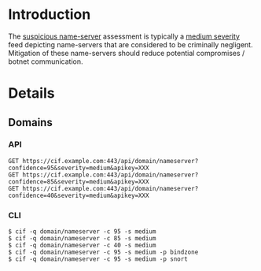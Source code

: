 

# Introduction #
The [suspicious name-server](TaxonomyImpact#Nameserver.md) assessment is typically a [medium severity](TaxonomySeverity#Medium.md) feed depicting name-servers that are considered to be criminally negligent. Mitigation of these name-servers should reduce potential compromises / botnet communication.

# Details #
## Domains ##
### API ###
```
GET https://cif.example.com:443/api/domain/nameserver?confidence=95&severity=medium&apikey=XXX
GET https://cif.example.com:443/api/domain/nameserver?confidence=85&severity=medium&apikey=XXX
GET https://cif.example.com:443/api/domain/nameserver?confidence=40&severity=medium&apikey=XXX
```

### CLI ###
```
$ cif -q domain/nameserver -c 95 -s medium
$ cif -q domain/nameserver -c 85 -s medium
$ cif -q domain/nameserver -c 40 -s medium
$ cif -q domain/nameserver -c 95 -s medium -p bindzone
$ cif -q domain/nameserver -c 95 -s medium -p snort
```